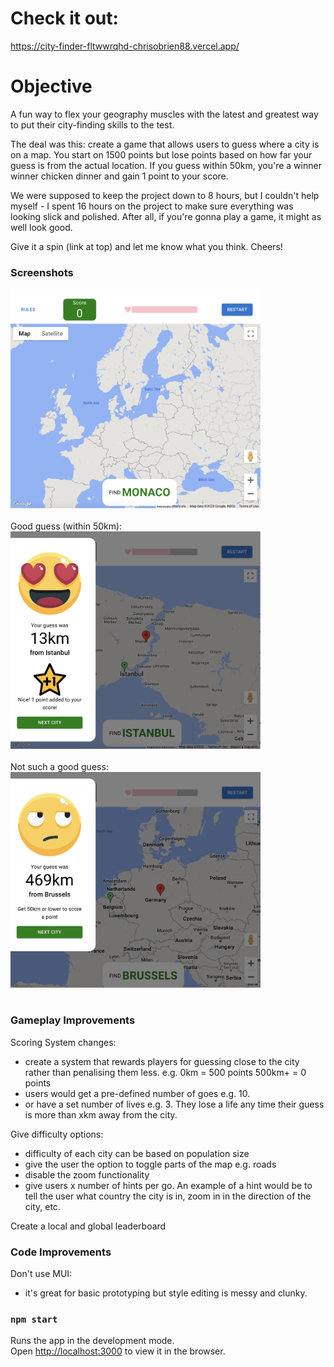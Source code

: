 # Check it out:

https://city-finder-fltwwrqhd-chrisobrien88.vercel.app/

# Objective

A fun way to flex your geography muscles with the latest and greatest way to put their city-finding skills to the test.

The deal was this: create a game that allows users to guess where a city is on a map. You start on 1500 points but lose points based on how far your guess is from the actual location. If you guess within 50km, you're a winner winner chicken dinner and gain 1 point to your score.

We were supposed to keep the project down to 8 hours, but I couldn't help myself - I spent 16 hours on the project to make sure everything was looking slick and polished. After all, if you're gonna play a game, it might as well look good.

Give it a spin (link at top) and let me know what you think. Cheers!

### Screenshots

<img src="./src/assets/find-city-game-start.png" width="400"/>
</br></br>
Good guess (within 50km):

<img src="./src/assets/find-city-success.png" width="400"/>
</br></br>
Not such a good guess:

<img src="./src/assets/find-city-unsuccessful.png" width="400"/>
</br></br>

### Gameplay Improvements

Scoring System changes:

- create a system that rewards players for guessing close to the city rather than penalising them less. e.g. 0km = 500 points 500km+ = 0 points
- users would get a pre-defined number of goes e.g. 10.
- or have a set number of lives e.g. 3. They lose a life any time their guess is more than xkm away from the city.

Give difficulty options:

- difficulty of each city can be based on population size
- give the user the option to toggle parts of the map e.g. roads
- disable the zoom functionality
- give users x number of hints per go. An example of a hint would be to tell the user what country the city is in, zoom in in the direction of the city, etc.

Create a local and global leaderboard

### Code Improvements

Don't use MUI:

- it's great for basic prototyping but style editing is messy and clunky.

### `npm start`

Runs the app in the development mode.\
Open [http://localhost:3000](http://localhost:3000) to view it in the browser.
